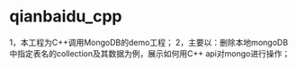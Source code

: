 # qianbaidu_cpp

1，本工程为C++调用MongoDB的demo工程；
2，主要以：删除本地mongoDB中指定表名的collection及其数据为例，展示如何用C++ api对mongo进行操作；
